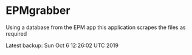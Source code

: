 # EPMgrabber
Using a database from the EPM app this application scrapes the files as required


Latest backup: Sun Oct 6 12:26:02 UTC 2019
